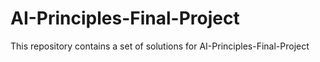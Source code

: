 # AI-Principles-Final-Project
This repository contains a set of solutions for AI-Principles-Final-Project
